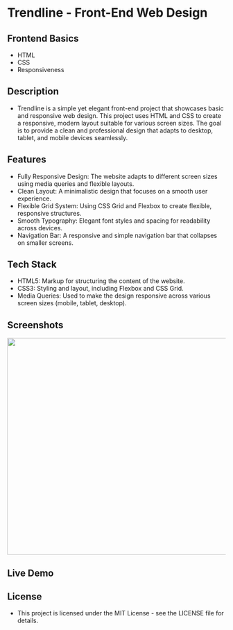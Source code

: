 # Trendline - Front-End Web Design

## Frontend Basics
- HTML
- CSS
- Responsiveness

## Description
- Trendline is a simple yet elegant front-end project that showcases basic and responsive web design. This project uses HTML and CSS to create a responsive, modern layout suitable for various screen sizes. The goal is to provide a clean and professional design that adapts to desktop, tablet, and mobile devices seamlessly.

## Features
- Fully Responsive Design: The website adapts to different screen sizes using media queries and flexible layouts.
- Clean Layout: A minimalistic design that focuses on a smooth user experience.
- Flexible Grid System: Using CSS Grid and Flexbox to create flexible, responsive structures.
- Smooth Typography: Elegant font styles and spacing for readability across devices.
- Navigation Bar: A responsive and simple navigation bar that collapses on smaller screens.

## Tech Stack
- HTML5: Markup for structuring the content of the website.
- CSS3: Styling and layout, including Flexbox and CSS Grid.
- Media Queries: Used to make the design responsive across various screen sizes (mobile, tablet, desktop).

## Screenshots
<img src="https://github.com/Deepakchamola/Trendline/blob/7ea782db07a2c4724a62be48b438e42f02622c33/Trendline.png" width="850" height="500"/>

## Live Demo


## License
- This project is licensed under the MIT License - see the LICENSE file for details.

